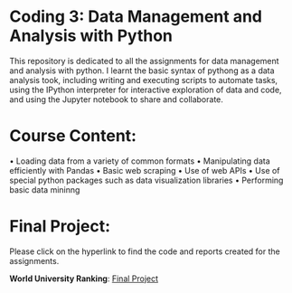 # Coding 3: Data Management and Analysis with Python

This repository is dedicated to all the assignments for data management and analysis with python. I learnt the basic syntax of pythong as a data analysis took, including writing and executing scripts to automate tasks, using the IPython interpreter for interactive exploration of data and
code, and using the Jupyter notebook to share and collaborate.

# Course Content:

• Loading data from a variety of common formats
• Manipulating data efficiently with Pandas
• Basic web scraping
• Use of web APIs
• Use of special python packages such as data visualization libraries
• Performing basic data mininng

# Final Project:

Please click on the hyperlink to find the code and reports created for the assignments.

**World University Ranking**: [Final Project](https://github.com/nawalhasan/Data-Management-and-Analysis-with-Python/blob/main/final_project.ipynb)

